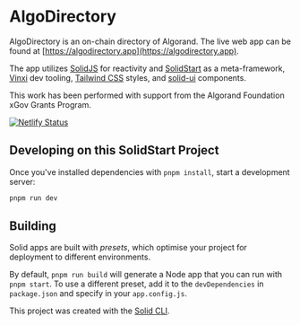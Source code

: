 # AlgoDirectory

AlgoDirectory is an on-chain directory of Algorand. The live web app can be found at [https://algodirectory.app](https://algodirectory.app).

The app utilizes [SolidJS](https://www.solidjs.com) for reactivity and [SolidStart](https://docs.solidjs.com/solid-start) as a meta-framework, [Vinxi](https://vinxi.vercel.app/) dev tooling, [Tailwind CSS](https://tailwindcss.com) styles, and [solid-ui](https://www.solid-ui.com/) components.

This work has been performed with support from the Algorand Foundation xGov Grants Program.

[![Netlify Status](https://api.netlify.com/api/v1/badges/e88b5e95-9cf0-4adc-9422-df467d3075be/deploy-status)](https://app.netlify.com/sites/algodirectory/deploys)

## Developing on this SolidStart Project

Once you've installed dependencies with `pnpm install`, start a development server:

```bash
pnpm run dev
```

## Building

Solid apps are built with _presets_, which optimise your project for deployment to different environments.

By default, `pnpm run build` will generate a Node app that you can run with `pnpm start`. To use a different preset, add it to the `devDependencies` in `package.json` and specify in your `app.config.js`.

This project was created with the [Solid CLI](https://solid-cli.netlify.app).
